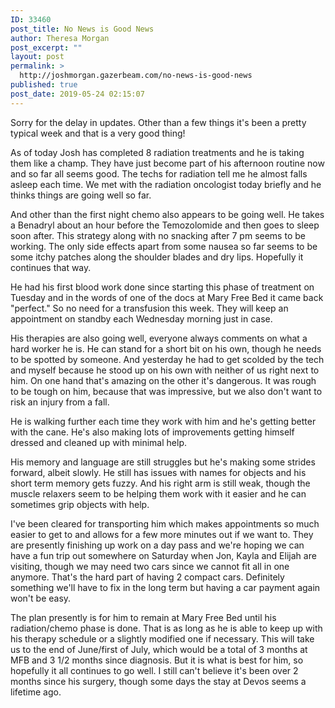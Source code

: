 ```yaml
---
ID: 33460
post_title: No News is Good News
author: Theresa Morgan
post_excerpt: ""
layout: post
permalink: >
  http://joshmorgan.gazerbeam.com/no-news-is-good-news
published: true
post_date: 2019-05-24 02:15:07
---
```

<!-- wp:tadv/classic-paragraph -->
<p>Sorry for the delay in updates. Other than a few things it's been a pretty typical week and that is a very good thing!</p>
<p>As of today Josh has completed 8 radiation treatments and he is taking them like a champ. They have just become part of his afternoon routine now and so far all seems good. The techs for radiation tell me he almost falls asleep each time. We met with the radiation oncologist today briefly and he thinks things are going well so far.</p>
<p>And other than the first night chemo also appears to be going well. He takes a Benadryl about an hour before the Temozolomide and then goes to sleep soon after. This strategy along with no snacking after 7 pm seems to be working. The only side effects apart from some nausea so far seems to be some itchy patches along the shoulder blades and dry lips. Hopefully it continues that way.</p>
<p>He had his first blood work done since starting this phase of treatment on Tuesday and in the words of one of the docs at Mary Free Bed it came back "perfect." So no need for a transfusion this week. They will keep an appointment on standby each Wednesday morning just in case.</p>
<p>His therapies are also going well, everyone always comments on what a hard worker he is. He can stand for a short bit on his own, though he needs to be spotted by someone. And yesterday he had to get scolded by the tech and myself because he stood up on his own with neither of us right next to him. On one hand that's amazing on the other it's dangerous. It was rough to be tough on him, because that was impressive, but we also don't want to risk an injury from a fall.</p>
<p>He is walking further each time they work with him and he's getting better with the cane. He's also making lots of improvements getting himself dressed and cleaned up with minimal help.</p>
<p>His memory and language are still struggles but he's making some strides forward, albeit slowly. He still has issues with names for objects and his short term memory gets fuzzy. And his right arm is still weak, though the muscle relaxers seem to be helping them work with it easier and he can sometimes grip objects with help.</p>
<p>I've been cleared for transporting him which makes appointments so much easier to get to and allows for a few more minutes out if we want to. They are presently finishing up work on a day pass and we're hoping we can have a fun trip out somewhere on Saturday when Jon, Kayla and Elijah are visiting, though we may need two cars since we cannot fit all in one anymore. That's the hard part of having 2 compact cars. Definitely something we'll have to fix in the long term but having a car payment again won't be easy.</p>
<p>The plan presently is for him to remain at Mary Free Bed until his radiation/chemo phase is done. That is as long as he is able to keep up with his therapy schedule or a slightly modified one if necessary. This will take us to the end of June/first of July, which would be a total of 3 months at MFB and 3 1/2 months since diagnosis. But it is what is best for him, so hopefully it all continues to go well. I still can't believe it's been over 2 months since his surgery, though some days the stay at Devos seems a lifetime ago.</p>
<!-- /wp:tadv/classic-paragraph -->